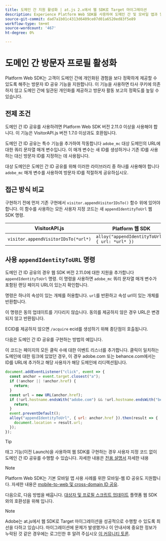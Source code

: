 ```yaml
---
title: 도메인 간 지원 활성화 | at.js 2.x에서 웹 SDK로 Target 마이그레이션
description: Experience Platform Web SDK를 사용하여 도메인 간 및 모바일 앱과 웹 브라우저 시나리오에 대한 Adobe Target을 구성하는 방법을 알아봅니다.
source-git-commit: dad7a1b01c4313d6409ce07d01a6520ed83f5e89
workflow-type: tm+mt
source-wordcount: '467'
ht-degree: 0%

---
```


# 도메인 간 방문자 프로필 활성화

Platform Web SDK는 고객이 도메인 간에 개인화된 경험을 보다 정확하게 제공할 수 있도록 해주는 방문자 ID 공유 기능을 지원합니다. 이 기능을 사용하면 타사 쿠키에 의존하지 않고 도메인 간에 일관된 개인화를 제공하고 방문자 활동 보고의 정확도를 높일 수 있습니다.

## 전제 조건

도메인 간 ID 공유를 사용하려면 Platform Web SDK 버전 2.11.0 이상을 사용해야 합니다. 이 기능은 VisitorAPI.js 버전 1.7.0 이상과도 호환됩니다.

도메인 간 ID 공유는 특수 기능을 추가하여 작동합니다 `adobe_mc` 대상 도메인의 URL에 대한 쿼리 문자열 매개 변수입니다. 이 매개 변수는 새 ID를 생성하거나 기존 ID를 사용하는 대신 방문자 ID를 지정하는 데 사용됩니다.

대상 도메인은 도메인 간 ID 공유를 위해 이러한 라이브러리 중 하나를 사용해야 합니다 `adobe_mc` 매개 변수를 사용하여 방문자 ID를 적절하게 공유하십시오.

## 접근 방식 비교

구현하기 전에 먼저 기존 구현에서 `visitor.appendVisitorIDsTo()` 함수 위에 있어야 합니다. 이 함수를 사용하는 모든 사용자 지정 코드는 새 `appendIdentityToUrl` 웹 SDK 명령.

| VisitorAPI.js | Platform 웹 SDK |
| --- | --- |
| `visitor.appendVisitorIDsTo(*url*)` | `alloy("appendIdentityToUrl", { url: *url* })` |

## 사용 `appendIdentityToURL` 명령

도메인 간 ID 공유의 경우 웹 SDK 버전 2.11.0에 대한 지원을 추가합니다 `appendIdentityToUrl` 명령. 이 명령을 사용하면 `adobe_mc` 쿼리 문자열 매개 변수가 포함된 랜딩 페이지 URL이 있는지 확인합니다.

명령은 하나의 속성이 있는 개체를 허용합니다. `url`를 반환하고 속성 url이 있는 개체를 반환합니다.

이 명령은 동의 업데이트를 기다리지 않습니다. 동의를 제공하지 않은 경우 URL은 변경되지 않고 반환됩니다.

ECID를 제공하지 않으면 `/acquire` ecid를 생성하기 위해 종단점이 호출됩니다.

다음은 도메인 간 ID 공유를 구현하는 방법의 예입니다.

이 코드는 페이지의 모든 클릭 수에 대한 이벤트 리스너를 추가합니다. 클릭이 일치하는 도메인에 대한 링크에 있었던 경우, 이 경우 adobe.com 또는 behance.com에서는 ID를 URL에 추가하고 해당 사용자가 해당 도메인에 리디렉션됩니다.

```Javascript
document.addEventListener("click", event => {
  const anchor = event.target.closest("a");
  if (!anchor || !anchor.href) {
    return;
  }
  const url = new URL(anchor.href);
  if (!url.hostname.endsWith("adobe.com") && !url.hostname.endsWith("behance.com")) {
    return;
  }
  event.preventDefault();
  alloy("appendIdentityToUrl", { url: anchor.href }).then(result => {
    document.location = result.url;
  });
});
```

>[!TIP]
>
>태그 기능(이전 Launch)을 사용하여 웹 SDK를 구현하는 경우 사용자 지정 코드 없이 도메인 간 ID 공유를 수행할 수 있습니다. 자세한 내용은 [전용 설명서](https://experienceleague.adobe.com/docs/experience-platform/edge/identity/id-sharing.html#tags-extension) 자세한 내용

>[!NOTE]
>
>Platform Web SDK는 기본 모바일 앱 사용 사례를 위한 모바일-웹 ID 공유도 지원합니다. 자세한 내용은 [mobile-to-web 및 cross-domain ID 공유](https://experienceleague.adobe.com/docs/experience-platform/edge/identity/id-sharing.html).

다음으로, 다음 방법을 배웁니다. [대상자 및 프로필 스크립트 업데이트](update-audiences.md) 플랫폼 웹 SDK와의 호환성을 위해 입니다.

>[!NOTE]
>
>Adobe는 at.js에서 웹 SDK로 Target 마이그레이션을 성공적으로 수행할 수 있도록 최선을 다하고 있습니다. 마이그레이션에 문제가 발생했거나 이 안내서에 중요한 정보가 누락된 것 같은 경우에는 로그인한 후 알려 주십시오 [이 커뮤니티 토론](https://experienceleaguecommunities.adobe.com/t5/adobe-experience-platform-launch/tutorial-discussion-implement-adobe-experience-cloud-with-web/td-p/444996).